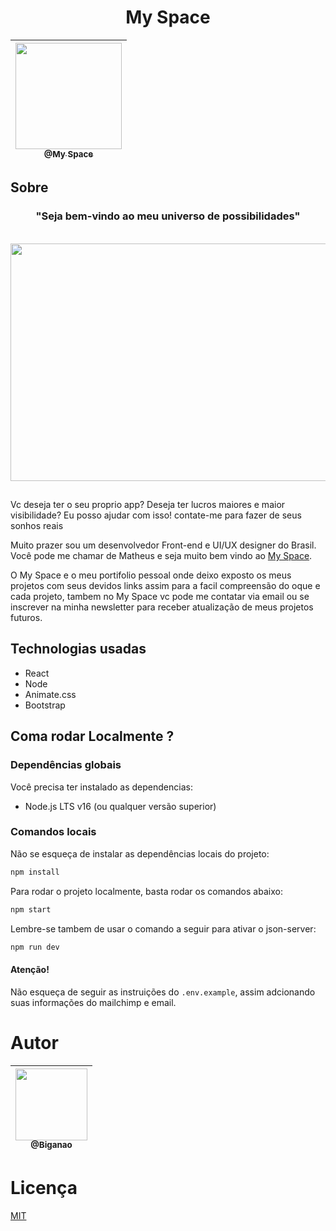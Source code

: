<div align="center">
  <h1> My Space </h1>


| [<img src="https://user-images.githubusercontent.com/103335886/218588017-f3cf1b23-e23b-4678-bd09-97f155297971.png" width=170><br><sub>@My Space</sub>](https://myspacefolio.vercel.app) |
| :-------------------------------------------------------------------------------------------------------------------: |

</div>

## Sobre 

<div align="center">
  <h3> "Seja bem-vindo ao meu universo de possibilidades" </h3><br>
  <img src="https://user-images.githubusercontent.com/103335886/218589098-4fe2d505-fa31-4bf4-8b77-57e68c71ad48.png" width=750 height="380" />
</div>

## 

Vc deseja ter o seu proprio app? Deseja ter lucros maiores e maior visibilidade? Eu posso ajudar com isso! contate-me para fazer de seus sonhos reais 

Muito prazer sou um desenvolvedor Front-end e UI/UX designer do Brasil. Você pode me chamar de Matheus e seja muito bem vindo ao <a href="https://myspacefolio.vercel.app"> My Space</a>.

O My Space e o meu portifolio pessoal onde deixo exposto os meus projetos com seus devidos links assim para a facil compreensão do oque e cada projeto, tambem no My Space vc pode me contatar via email ou se inscrever na minha newsletter para receber atualização de meus projetos futuros.  

## Technologias usadas

 * React
 * Node
 * Animate.css
 * Bootstrap

## Coma rodar Localmente ?

### Dependências globais

Você precisa ter instalado as dependencias:

- Node.js LTS v16 (ou qualquer versão superior)

### Comandos locais

Não se esqueça de instalar as dependências locais do projeto:

```bash
npm install
```

Para rodar o projeto localmente, basta rodar os comandos abaixo:

```bash
npm start
```

Lembre-se tambem de usar o comando a seguir para ativar o json-server:

```bash
npm run dev
```

#### Atenção!

Não esqueça de seguir as instruições do `.env.example`, assim adcionando suas informações do mailchimp e email.

# Autor
<div align="center">

| [<img src="https://github.com/Biganao.png?size=115" width=115><br><sub>@Biganao</sub>](https://github.com/Biganao) |
| :-------------------------------------------------------------------------------------------------------------------: |

</div>

# Licença
[MIT](./LICENSE)
